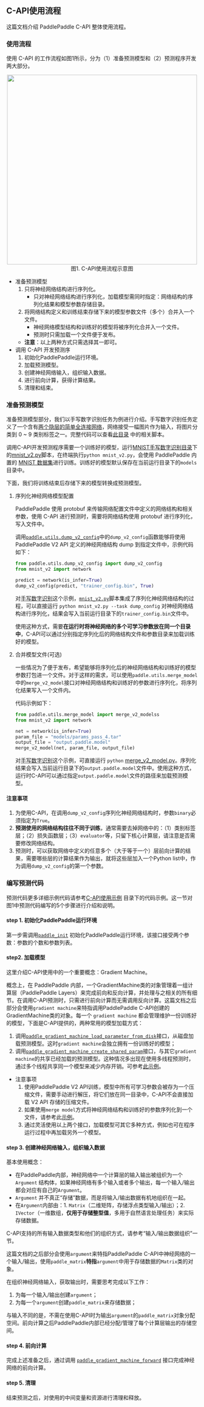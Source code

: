 ## C-API使用流程

这篇文档介绍 PaddlePaddle C-API 整体使用流程。

### 使用流程

使用 C-API 的工作流程如图1所示，分为（1）准备预测模型和（2）预测程序开发两大部分。

<p align="center">
<img src="https://user-images.githubusercontent.com/5842774/34658453-365f73ea-f46a-11e7-9b3f-0fd112b27bae.png" width=500><br> 图1. C-API使用流程示意图
</p>

- 准备预测模型
    1. 只将神经网络结构进行序列化。
        - 只对神经网络结构进行序列化，加载模型需同时指定：网络结构的序列化结果和模型参数存储目录。
    1. 将网络结构定义和训练结束存储下来的模型参数文件（多个）合并入一个文件。
        - 神经网络模型结构和训练好的模型将被序列化合并入一个文件。
        - 预测时只需加载一个文件便于发布。
    - **注意**：以上两种方式只需选择其一即可。
- 调用 C-API 开发预测序
    1. 初始化PaddlePaddle运行环境。
    1. 加载预测模型。
    1. 创建神经网络输入，组织输入数据。
    1. 进行前向计算，获得计算结果。
    1. 清理和结束。

### 准备预测模型

准备预测模型部分，我们以手写数字识别任务为例进行介绍。手写数字识别任务定义了一个含有[两个隐层的简单全连接网络](https://github.com/PaddlePaddle/book/blob/develop/02.recognize_digits/README.cn.md#softmax回归softmax-regression)，网络接受一幅图片作为输入，将图片分类到 0 ~ 9 类别标签之一。完整代码可以查看[此目录](https://github.com/PaddlePaddle/Paddle/tree/develop/paddle/capi/examples/model_inference/dense) 中的相关脚本。

调用C-API开发预测程序需要一个训练好的模型，运行[MNIST手写数字识别目录](https://github.com/PaddlePaddle/Paddle/tree/develop/paddle/capi/examples/model_inference/dense)下的[mnist_v2.py](https://github.com/PaddlePaddle/Paddle/blob/develop/paddle/capi/examples/model_inference/dense/mnist_v2.py)脚本，在终端执行`python mnist_v2.py`，会使用 PaddlePaddle 内置的 [MNIST 数据集](http://yann.lecun.com/exdb/mnist/)进行训练。训练好的模型默认保存在当前运行目录下的`models`目录中。

下面，我们将训练结束后存储下来的模型转换成预测模型。

1. 序列化神经网络模型配置

    PaddlePaddle 使用 protobuf 来传输网络配置文件中定义的网络结构和相关参数，使用 C-API 进行预测时，需要将网络结构使用 protobuf 进行序列化，写入文件中。

    调用[`paddle.utils.dump_v2_config`](https://github.com/PaddlePaddle/Paddle/tree/develop/python/paddle/utils/dump_v2_config.py)中的`dump_v2_config`函数能够将使用 PaddlePaddle V2 API 定义的神经网络结构 dump 到指定文件中，示例代码如下：

    ```python
    from paddle.utils.dump_v2_config import dump_v2_config
    from mnist_v2 import network

    predict = network(is_infer=True)
    dump_v2_config(predict, "trainer_config.bin", True)
    ```

    对[手写数字识别](https://github.com/PaddlePaddle/Paddle/tree/develop/paddle/capi/examples/model_inference/dense)这个示例，[`mnist_v2.py`](https://github.com/PaddlePaddle/Paddle/tree/develop/paddle/capi/examples/model_inference/dense/mnist_v2.py)脚本集成了序列化神经网络结构的过程，可以直接运行 `python mnist_v2.py --task dump_config` 对神经网络结构进行序列化，结果会写入当前运行目录下的`trainer_config.bin`文件中。

    使用这种方式，需要**在运行时将神经网络的多个可学习参数放在同一个目录中**，C-API可以通过分别指定序列化后的网络结构文件和参数目录来加载训练好的模型。

2. 合并模型文件(可选)

    一些情况为了便于发布，希望能够将序列化后的神经网络结构和训练好的模型参数打包进一个文件。对于这样的需求，可以使用`paddle.utils.merge_model`中的`merge_v2_model`接口对神经网络结构和训练好的参数进行序列化，将序列化结果写入一个文件内。

    代码示例如下：

    ```python
    from paddle.utils.merge_model import merge_v2_modelss
    from mnist_v2 import network

    net = network(is_infer=True)
    param_file = "models/params_pass_4.tar"
    output_file = "output.paddle.model"
    merge_v2_model(net, param_file, output_file)
    ```
    对[手写数字识别](https://github.com/PaddlePaddle/Paddle/tree/develop/paddle/capi/examples/model_inference/dense)这个示例，可直接运行 `python` [merge_v2_model.py](https://github.com/PaddlePaddle/Paddle/tree/develop/paddle/capi/examples/model_inference/dense/merge_v2_model.py)。序列化结果会写入当前运行目录下的`output.paddle.model`文件中。使用这种方式，运行时C-API可以通过指定`output.paddle.model`文件的路径来加载预测模型。

#### 注意事项
1. 为使用C-API，在调用`dump_v2_config`序列化神经网络结构时，参数`binary`必须指定为`True`。
1. **预测使用的网络结构往往不同于训练**，通常需要去掉网络中的：（1）类别标签层；（2）损失函数层；（3）`evaluator`等，只留下核心计算层，请注意是否需要修改网络结构。
1. 预测时，可以获取网络中定义的任意多个（大于等于一个）层前向计算的结果，需要哪些层的计算结果作为输出，就将这些层加入一个Python list中，作为调用`dump_v2_config`的第一个参数。

### 编写预测代码

预测代码更多详细示例代码请参考[C-API使用示例](https://github.com/PaddlePaddle/Paddle/tree/develop/paddle/capi/examples/model_inference) 目录下的代码示例。这一节对图1中预测代码编写的5个步骤进行介绍和说明。

#### step 1. 初始化PaddlePaddle运行环境
第一步需调用[`paddle_init`](https://github.com/PaddlePaddle/Paddle/blob/develop/paddle/capi/main.h#L27) 初始化PaddlePaddle运行环境，该接口接受两个参数：参数的个数和参数列表。

#### step2. 加载模型

这里介绍C-API使用中的一个重要概念：Gradient Machine。

概念上，在 PaddlePaddle 内部，一个GradientMachine类的对象管理着一组计算层（PaddlePaddle Layers）来完成前向和反向计算，并处理与之相关的所有细节。在调用C-API预测时，只需进行前向计算而无需调用反向计算。这篇文档之后部分会使用`gradient machine`来特指调用PaddlePaddle C-API创建的GradientMachine类的对象。每一个 `gradient machine` 都会管理维护一份训练好的模型，下面是C-API提供的，两种常用的模型加载方式：

1. 调用[`paddle_gradient_machine_load_parameter_from_disk`](https://github.com/PaddlePaddle/Paddle/blob/develop/paddle/capi/gradient_machine.h#L61)接口，从磁盘加载预测模型。这时`gradient machine`会独立拥有一份训练好的模型；
1. 调用[`paddle_gradient_machine_create_shared_param`](https://github.com/PaddlePaddle/Paddle/blob/develop/paddle/capi/gradient_machine.h#L88)接口，与其它`gradient machine`的共享已经加载的预测模型。这种情况多出现在使用多线程预测时，通过多个线程共享同一个模型来减少内存开销。可参考[此示例](https://github.com/PaddlePaddle/Paddle/blob/develop/paddle/capi/examples/model_inference/multi_thread/main.c)。

- 注意事项
    1. 使用PaddlePaddle V2 API训练，模型中所有可学习参数会被存为一个压缩文件，需要手动进行解压，将它们放在同一目录中，C-API不会直接加载 V2 API 存储的压缩文件。
    1. 如果使用`merge model`方式将神经网络结构和训练好的参数序列化到一个文件，请参考此[示例](https://github.com/PaddlePaddle/Mobile/blob/develop/Demo/linux/paddle_image_recognizer.cpp#L59)。
    1. 通过灵活使用以上两个接口，加载模型可其它多种方式，例如也可在程序运行过程中再加载另外一个模型。

#### step 3. 创建神经网络输入，组织输入数据

基本使用概念：
- 在PaddlePaddle内部，神经网络中一个计算层的输入输出被组织为一个 `Argument` 结构体，如果神经网络有多个输入或者多个输出，每一个输入/输出都会对应有自己的`Argument`。
- `Argument` 并不真正“存储”数据，而是将输入/输出数据有机地组织在一起。
- 在`Argument`内部由：1. `Matrix`（二维矩阵，存储浮点类型输入/输出）；2. `IVector`（一维数组，**仅用于存储整型值**，多用于自然语言处理任务）来实际存储数据。

C-API支持的所有输入数据类型和他们的组织方式，请参考“输入/输出数据组织”一节。

这篇文档的之后部分会使用`argument`来特指PaddlePaddle C-API中神经网络的一个输入/输出，使用`paddle_matrix`**特指**`argument`中用于存储数据的`Matrix`类的对象。

在组织神经网络输入，获取输出时，需要思考完成以下工作：
1. 为每一个输入/输出创建`argument`；
1. 为每一个`argument`创建`paddle_matrix`来存储数据；

与输入不同的是，不需在使用C-API时为输出`argument`的`paddle_matrix`对象分配空间。前向计算之后PaddlePaddle内部已经分配/管理了每个计算层输出的存储空间。

#### step 4. 前向计算

完成上述准备之后，通过调用 [`paddle_gradient_machine_forward`](https://github.com/PaddlePaddle/Paddle/blob/develop/paddle/capi/gradient_machine.h#L73) 接口完成神经网络的前向计算。

#### step 5. 清理

结束预测之后，对使用的中间变量和资源进行清理和释放。
